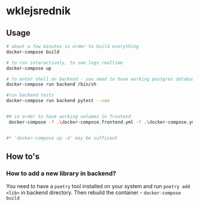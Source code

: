 # wklejsrednik
## Usage
```bash
# about a few minutes in order to build everything
docker-compose build

# to run interactively, to see logs realtime
docker-compose up

# to enter shell on backend - you need to have working postgres database*
docker-compose run backend /bin/sh

#run backend tests
docker-compose run backend pytest --cov


## in order to have working volumes in frontend
 docker-compose -f .\docker-compose.frontend.yml -f .\docker-compose.yml up


#* 'docker-compose up -d' may be sufficent
```
## How to's

### How to add a new library in backend?
You need to have a `poetry` tool installed on your system and run
`poetry add <lib>` in backend directory. Then rebuild the container - `docker-compose build`
